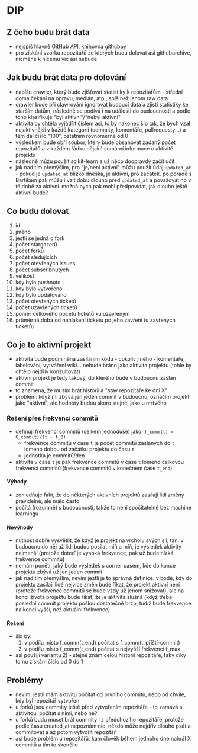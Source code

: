 # DIP

## Z čeho budu brát data

- nejspíš hlavně GitHub API, knihovna [githubpy](https://github.com/michaelliao/githubpy)
- pro získání vzorku repozitářů ze kterých budu dolovat asi githubarchive, nicméně k ničemu víc asi nebude

## Jak budu brát data pro dolování

- napíšu crawler, který bude zjišťovat statistiky k repozitářům - střední doma čekání na opravu, medián, atp., spíš než jenom raw data
- crawler bude při clawrování ignorovat budoucí data a zjistí statistiky ke starším datům, následně se podívá i na události do budoucnosti a podle toho klasifikuje "byl aktivní"/"nebyl aktivní"
- aktivita by chtěla vyjádřit číslem asi, to by nakonec šlo tak, že bych vzal nejaktivnější v každé kategorii (commity, komentáře, pullrequesty...) a těm dal číslo "100", ostatním rovnoměrně od 0
- výsledkem bude obří soubor, který bude obsahovat zadaný počet repozitářů a v každém řádku nějaké sumární informace o aktivitě projektu
- následně můžu použít scikit-learn a už něco doopravdy začít učit
- jak nad tím přemýšlím, pro "je/není aktivní" můžu použít údaj `updated_at` - pokud je `updated_at` blízko dneška, je aktivní, pro začátek. po poradě s Bartíkem pak můžu i vzít dobu dlouho před `updated_at` a považovat ho v té době za aktivní. možná bych pak mohl předpovídat, jak dlouho ještě aktivní bude?

## Co budu dolovat

1. id
2. jméno
3. jestli se jedná o fork
4. počet stargazerů
5. počet forků
6. počet sledujících
7. počet otevřených issues
8. počet subscribnutých
9. velikost
10. kdy bylo pushnuto
11. kdy bylo vytvořeno
12. kdy bylo updatováno
13. počet otevřených ticketů
14. počet uzavřených ticketů
15. poměr celkového početu ticketů ku uzavřeným
16. průměrná doba od nahlášení ticketu po jeho zavření (u zavřených ticketů)

## Co je to aktivní projekt

- aktivita bude podmíněná zasíláním kódu - cokoliv jiného - komentáře, labelování, vytváření wiki... nebude bráno jako aktivita projektu (tohle by chtělo nejdřív konzultovat)
- aktivní projekt je tedy takový, do kterého bude v budoucnu zaslán commit
- to znamená, že musím brát historii a "stav repozitáře ke dni X"
- problém: když mi zbývá jen jeden commit v budoucnu, označím projekt jako "aktivní", ale hodnoty budou skoro stejné, jako u mrtvého

### Řešení přes frekvenci commitů

- definuji frekvenci commitů (celkem jednoduše) jako: `f_comm(t) = C_comm(t)/(t - t_0)`
    - frekvence commitů v čase `t` je počet commitů zaslaných do `t` lomeno dobou od začátku projektu do času `t`
    - jednotka je commitů/den
- aktivita v čase `t` je pak frekvence commitů v čase `t` lomeno celkovou frekvencí commitů (frekvence commitů v konečném čase `t_end`)

#### Výhody

- zohledňuje fakt, že do některých aktivních projektů zasílají lidi změny pravidelně, ale málo často
- počítá (rozumně) s budoucností, takže to není spočítatelné bez machine learningu

#### Nevýhody

- nutnost dobře vysvětlit, že když je projekt na vrcholu svých sil, tzn. v budoucnu do něj už lidi budou posílat míň a míň,
  je výsledek aktivity nejmenší (protože doteď je vysoká frekvence, pak už bude nízká frekvence commitů)
- nemám ponětí, jaký bude výsledek s corner casem, kde do konce projektu zbývá už jen jeden commit
- jak nad tím přemýšlím, nevím jestli je to správná definice. v bodě, kdy do projektu zasílají lidé nejvíce změn bude říkat,
  že projekt aktivní není (protože frekvence commitů se bude vždy už jenom snižovat), ale na konci života projektu bude říkat,
  že je aktivita slušná (když třeba poslední commit projektu pošlou dostatečně brzo, tudíž bude frekvence na konci vyšší,
  než aktuální frekvence)
  
#### Řešení

- šlo by:
    1) v podílu místo f_comm(t_end) počítat s f_comm(t_příští-commit)
    2) v podílu místo f_comm(t_end) počítat s nejvyšší frekvencí f_max
- asi použiji variantu 2) - stejně znám celou historii repozitáře, taky díky tomu získám číslo od 0 do 1

## Problémy

- nevím, jestli mám aktivitu počítat od prvního commitu, nebo od chvíle, kdy byl repozitář vytvořen
- u forků jsou commity ještě před vytvořením repozitáře - to zamává s aktivitou. počítat s nimi, nebo ne?
- u forků budu muset brát commity i z předchozího repozitáře, protože podle času created_at nepoznám nic. někdo může nejdřív dlouho psát a commitovat a až potom vytvořit repozitář
- asi bude problém u repozitářů, kam člověk během jednoho dne nahrál X commitů a tím to skončilo
